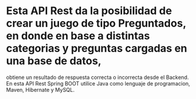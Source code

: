 # Esta API Rest da la posibilidad de crear un juego de tipo Preguntados, en donde en base a distintas categorias y preguntas cargadas en una base de datos,
obtiene un resultado de respuesta correcta o incorrecta desde el Backend.
En esta API Rest Spring BOOT utilice Java como lenguaje de programacion, Maven, Hibernate y MySQL.
